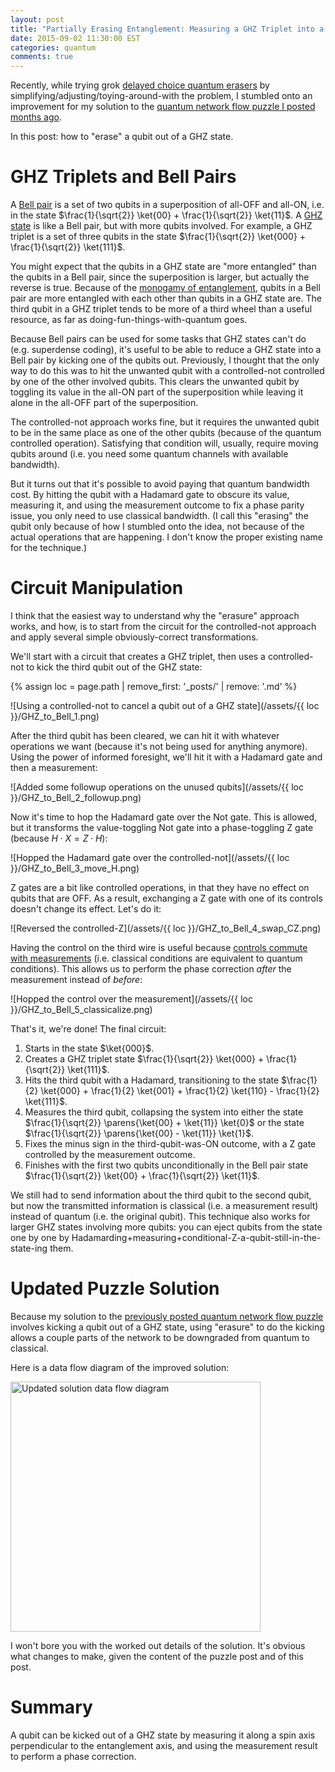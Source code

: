 ```yaml
---
layout: post
title: "Partially Erasing Entanglement: Measuring a GHZ Triplet into a Bell Pair"
date: 2015-09-02 11:30:00 EST
categories: quantum
comments: true
---
```


Recently, while trying grok [delayed choice quantum erasers](https://en.wikipedia.org/wiki/Delayed_choice_quantum_eraser) by simplifying/adjusting/toying-around-with the problem, I stumbled onto an improvement for my solution to the [quantum network flow puzzle I posted months ago](/quantum/2015/05/01/Quantum-Network-Flow-Puzzle.html).

In this post: how to "erase" a qubit out of a GHZ state.

# GHZ Triplets and Bell Pairs

A [Bell pair](https://en.wikipedia.org/wiki/Bell_state) is a set of two qubits in a superposition of all-OFF and all-ON, i.e. in the state $\frac{1}{\sqrt{2}} \ket{00} + \frac{1}{\sqrt{2}} \ket{11}$.
A [GHZ state](https://en.wikipedia.org/wiki/Greenberger%E2%80%93Horne%E2%80%93Zeilinger_state) is like a Bell pair, but with more qubits involved.
For example, a GHZ triplet is a set of three qubits in the state $\frac{1}{\sqrt{2}} \ket{000} + \frac{1}{\sqrt{2}} \ket{111}$.

You might expect that the qubits in a GHZ state are "more entangled" than the qubits in a Bell pair, since the superposition is larger, but actually the reverse is true.
Because of the [monogamy of entanglement](http://www.quantiki.org/wiki/Monogamy_of_entanglement), qubits in a Bell pair are more entangled with each other than qubits in a GHZ state are.
The third qubit in a GHZ triplet tends to be more of a third wheel than a useful resource, as far as doing-fun-things-with-quantum goes.

Because Bell pairs can be used for some tasks that GHZ states can't do (e.g. superdense coding), it's useful to be able to reduce a GHZ state into a Bell pair by kicking one of the qubits out.
Previously, I thought that the only way to do this was to hit the unwanted qubit with a controlled-not controlled by one of the other involved qubits.
This clears the unwanted qubit by toggling its value in the all-ON part of the superposition while leaving it alone in the all-OFF part of the superposition.

The controlled-not approach works fine, but it requires the unwanted qubit to be in the same place as one of the other qubits (because of the quantum controlled operation).
Satisfying that condition will, usually, require moving qubits around (i.e. you need some quantum channels with available bandwidth).

But it turns out that it's possible to avoid paying that quantum bandwidth cost.
By hitting the qubit with a Hadamard gate to obscure its value, measuring it, and using the measurement outcome to fix a phase parity issue, you only need to use classical bandwidth.
(I call this "erasing" the qubit only because of how I stumbled onto the idea, not because of the actual operations that are happening.
I don't know the proper existing name for the technique.)

# Circuit Manipulation

I think that the easiest way to understand why the "erasure" approach works, and how, is to start from the circuit for the controlled-not approach and apply several simple obviously-correct transformations.

We'll start with a circuit that creates a GHZ triplet, then uses a controlled-not to kick the third qubit out of the GHZ state:

{% assign loc = page.path | remove_first: '_posts/' | remove: '.md' %}

![Using a controlled-not to cancel a qubit out of a GHZ state](/assets/{{ loc }}/GHZ_to_Bell_1.png)

After the third qubit has been cleared, we can hit it with whatever operations we want (because it's not being used for anything anymore).
Using the power of informed foresight, we'll hit it with a Hadamard gate and then a measurement:

![Added some followup operations on the unused qubits](/assets/{{ loc }}/GHZ_to_Bell_2_followup.png)

Now it's time to hop the Hadamard gate over the Not gate.
This is allowed, but it transforms the value-toggling Not gate into a phase-toggling Z gate (because $H \cdot X = Z \cdot H$):

![Hopped the Hadamard gate over the controlled-not](/assets/{{ loc }}/GHZ_to_Bell_3_move_H.png)

Z gates are a bit like controlled operations, in that they have no effect on qubits that are OFF.
As a result, exchanging a Z gate with one of its controls doesn't change its effect.
Let's do it:

![Reversed the controlled-Z](/assets/{{ loc }}/GHZ_to_Bell_4_swap_CZ.png)

Having the control on the third wire is useful because [controls commute with measurements](https://en.wikipedia.org/wiki/Deferred_Measurement_Principle) (i.e. classical conditions are equivalent to quantum conditions).
This allows us to perform the phase correction *after* the measurement instead of *before*:

![Hopped the control over the measurement](/assets/{{ loc }}/GHZ_to_Bell_5_classicalize.png)

That's it, we're done!
The final circuit:

1. Starts in the state $\ket{000}$.
2. Creates a GHZ triplet state $\frac{1}{\sqrt{2}} \ket{000} + \frac{1}{\sqrt{2}} \ket{111}$.
3. Hits the third qubit with a Hadamard, transitioning to the state $\frac{1}{2} \ket{000} + \frac{1}{2} \ket{001} + \frac{1}{2} \ket{110} - \frac{1}{2} \ket{111}$.
4. Measures the third qubit, collapsing the system into either the state $\frac{1}{\sqrt{2}} \parens{\ket{00} + \ket{11}} \ket{0}$ or the state $\frac{1}{\sqrt{2}} \parens{\ket{00} - \ket{11}} \ket{1}$.
5. Fixes the minus sign in the third-qubit-was-ON outcome, with a Z gate controlled by the measurement outcome.
6. Finishes with the first two qubits unconditionally in the Bell pair state $\frac{1}{\sqrt{2}} \ket{00} + \frac{1}{\sqrt{2}} \ket{11}$.

We still had to send information about the third qubit to the second qubit, but now the transmitted information is classical (i.e. a measurement result) instead of quantum (i.e. the original qubit).
This technique also works for larger GHZ states involving more qubits: you can eject qubits from the state one by one by Hadamarding+measuring+conditional-Z-a-qubit-still-in-the-state-ing them.

# Updated Puzzle Solution

Because my solution to the [previously posted quantum network flow puzzle](/quantum/2015/05/01/Quantum-Network-Flow-Puzzle.html) involves kicking a qubit out of a GHZ state, using "erasure" to do the kicking allows a couple parts of the network to be downgraded from quantum to classical.

Here is a data flow diagram of the improved solution:

<a href="/assets/{{ loc }}/NetworkPuzzleSolution.png">
    <img src="/assets/{{ loc }}/NetworkPuzzleSolution.png" alt="Updated solution data flow diagram" style="width: 400px;"/>
</a>

I won't bore you with the worked out details of the solution.
It's obvious what changes to make, given the content of the puzzle post and of this post.

# Summary

A qubit can be kicked out of a GHZ state by measuring it along a spin axis perpendicular to the entanglement axis, and using the measurement result to perform a phase correction.
